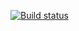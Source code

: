 [![Build status](https://ci.appveyor.com/api/projects/status/c6awoh6avrv8tvow?svg=true)](https://ci.appveyor.com/project/Dmitry-1994/javaaqa-hw2-task1)
